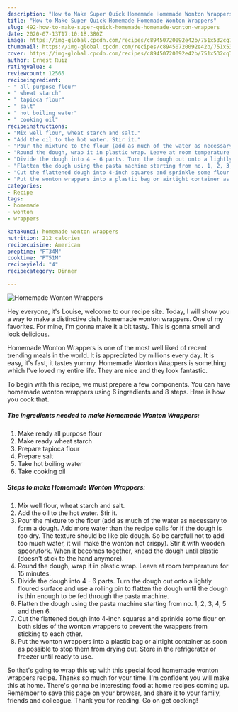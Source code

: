 ```yaml
---
description: "How to Make Super Quick Homemade Homemade Wonton Wrappers"
title: "How to Make Super Quick Homemade Homemade Wonton Wrappers"
slug: 492-how-to-make-super-quick-homemade-homemade-wonton-wrappers
date: 2020-07-13T17:10:18.380Z
image: https://img-global.cpcdn.com/recipes/c89450720092e42b/751x532cq70/homemade-wonton-wrappers-recipe-main-photo.jpg
thumbnail: https://img-global.cpcdn.com/recipes/c89450720092e42b/751x532cq70/homemade-wonton-wrappers-recipe-main-photo.jpg
cover: https://img-global.cpcdn.com/recipes/c89450720092e42b/751x532cq70/homemade-wonton-wrappers-recipe-main-photo.jpg
author: Ernest Ruiz
ratingvalue: 4
reviewcount: 12565
recipeingredient:
- " all purpose flour"
- " wheat starch"
- " tapioca flour"
- " salt"
- " hot boiling water"
- " cooking oil"
recipeinstructions:
- "Mix well flour, wheat starch and salt."
- "Add the oil to the hot water. Stir it."
- "Pour the mixture to the flour (add as much of the water as necessary to form a dough. Add more water than the recipe calls for if the dough is too dry. The texture should be like pie dough. So be carefull not to add too much water, it will make the wonton not crispy). Stir it with wooden spoon/fork. When it becomes together, knead the dough until elastic (doesn&#39;t stick to the hand anymore)."
- "Round the dough, wrap it in plastic wrap. Leave at room temperature for 15 minutes."
- "Divide the dough into 4 - 6 parts. Turn the dough out onto a lightly floured surface and use a rolling pin to flatten the dough until the dough is thin enough to be fed through the pasta machine."
- "Flatten the dough using the pasta machine starting from no. 1, 2, 3, 4, 5 and then 6."
- "Cut the flattened dough into 4-inch squares and sprinkle some flour on both sides of the wonton wrappers to prevent the wrappers from sticking to each other."
- "Put the wonton wrappers into a plastic bag or airtight container as soon as possible to stop them from drying out. Store in the refrigerator or freezer until ready to use."
categories:
- Recipe
tags:
- homemade
- wonton
- wrappers

katakunci: homemade wonton wrappers 
nutrition: 212 calories
recipecuisine: American
preptime: "PT34M"
cooktime: "PT51M"
recipeyield: "4"
recipecategory: Dinner

---
```



![Homemade Wonton Wrappers](https://img-global.cpcdn.com/recipes/c89450720092e42b/751x532cq70/homemade-wonton-wrappers-recipe-main-photo.jpg)

Hey everyone, it's Louise, welcome to our recipe site. Today, I will show you a way to make a distinctive dish, homemade wonton wrappers. One of my favorites. For mine, I'm gonna make it a bit tasty. This is gonna smell and look delicious.

Homemade Wonton Wrappers is one of the most well liked of recent trending meals in the world. It is appreciated by millions every day. It is easy, it's fast, it tastes yummy. Homemade Wonton Wrappers is something which I've loved my entire life. They are nice and they look fantastic.




To begin with this recipe, we must prepare a few components. You can have homemade wonton wrappers using 6 ingredients and 8 steps. Here is how you cook that.

<!--inarticleads1-->

##### The ingredients needed to make Homemade Wonton Wrappers:

1. Make ready  all purpose flour
1. Make ready  wheat starch
1. Prepare  tapioca flour
1. Prepare  salt
1. Take  hot boiling water
1. Take  cooking oil




<!--inarticleads2-->

##### Steps to make Homemade Wonton Wrappers:

1. Mix well flour, wheat starch and salt.
1. Add the oil to the hot water. Stir it.
1. Pour the mixture to the flour (add as much of the water as necessary to form a dough. Add more water than the recipe calls for if the dough is too dry. The texture should be like pie dough. So be carefull not to add too much water, it will make the wonton not crispy). Stir it with wooden spoon/fork. When it becomes together, knead the dough until elastic (doesn&#39;t stick to the hand anymore).
1. Round the dough, wrap it in plastic wrap. Leave at room temperature for 15 minutes.
1. Divide the dough into 4 - 6 parts. Turn the dough out onto a lightly floured surface and use a rolling pin to flatten the dough until the dough is thin enough to be fed through the pasta machine.
1. Flatten the dough using the pasta machine starting from no. 1, 2, 3, 4, 5 and then 6.
1. Cut the flattened dough into 4-inch squares and sprinkle some flour on both sides of the wonton wrappers to prevent the wrappers from sticking to each other.
1. Put the wonton wrappers into a plastic bag or airtight container as soon as possible to stop them from drying out. Store in the refrigerator or freezer until ready to use.




So that's going to wrap this up with this special food homemade wonton wrappers recipe. Thanks so much for your time. I'm confident you will make this at home. There's gonna be interesting food at home recipes coming up. Remember to save this page on your browser, and share it to your family, friends and colleague. Thank you for reading. Go on get cooking!
